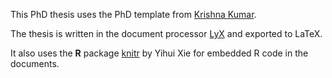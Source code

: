 This PhD thesis uses the PhD template from [Krishna Kumar](https://github.com/kks32/PhDThesisLyX).

The thesis is written in the document processor [LyX](http://www.lyx.org/) and exported to LaTeX.

It also uses the __R__ package [knitr](http://yihui.name/knitr/) by Yihui Xie for embedded R code in the documents.
